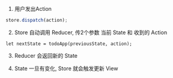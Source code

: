 
1. 用户发出Action
```js
store.dispatch(action);
```

2. Store 自动调用 Reducer,  传2个参数 当前 State 和 收到的 Action
```
let nextState = todoApp(previousState, action);
```

3. Reducer 会返回新的 State

4. State 一旦有变化, Store 就会触发更新 View

